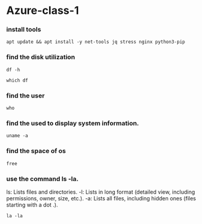 # Azure-class-1
### install tools
```
apt update && apt install -y net-tools jq stress nginx python3-pip
```

### find the disk utilization
```
df -h 
```

```
which df 
```

### find the user
```
who
```
### find the used to display system information.
```
uname -a
```

### find the space of os
```
free
```

### use the command ls -la.

ls: Lists files and directories.
-l: Lists in long format (detailed view, including permissions, owner, size, etc.).
-a: Lists all files, including hidden ones (files starting with a dot .).

```
la -la 
```


